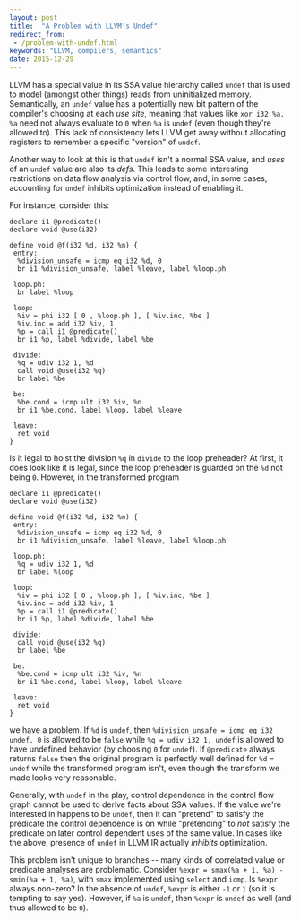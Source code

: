 ```yaml
---
layout: post
title:  "A Problem with LLVM's Undef"
redirect_from:
 - /problem-with-undef.html
keywords: "LLVM, compilers, semantics"
date: 2015-12-29
---
```


LLVM has a special value in its SSA value hierarchy called `undef`
that is used to model (amongst other things) reads from uninitialized
memory.  Semantically, an `undef` value has a potentially new bit
pattern of the compiler's choosing at each *use site*, meaning that
values like `xor i32 %a, %a` need not always evaluate to `0` when
`%a` is `undef` (even though they're allowed to).  This lack of
consistency lets LLVM get away without allocating registers to
remember a specific "version" of `undef`.

Another way to look at this is that `undef` isn't a normal SSA value,
and *uses* of an `undef` value are also its *defs*.  This leads to
some interesting restrictions on data flow analysis via control flow,
and, in some cases, accounting for `undef` inhibits optimization
instead of enabling it.

For instance, consider this:

    declare i1 @predicate()
    declare void @use(i32)
    
    define void @f(i32 %d, i32 %n) {
     entry:
      %division_unsafe = icmp eq i32 %d, 0
      br i1 %division_unsafe, label %leave, label %loop.ph
    
     loop.ph:
      br label %loop
    
     loop:
      %iv = phi i32 [ 0 , %loop.ph ], [ %iv.inc, %be ]
      %iv.inc = add i32 %iv, 1
      %p = call i1 @predicate()
      br i1 %p, label %divide, label %be
    
     divide:
      %q = udiv i32 1, %d
      call void @use(i32 %q)
      br label %be
    
     be:
      %be.cond = icmp ult i32 %iv, %n
      br i1 %be.cond, label %loop, label %leave
    
     leave:
      ret void
    }

Is it legal to hoist the division `%q` in `divide` to the loop
preheader?  At first, it does look like it is legal, since the loop
preheader is guarded on the `%d` not being `0`.  However, in the
transformed program

    declare i1 @predicate()
    declare void @use(i32)
    
    define void @f(i32 %d, i32 %n) {
     entry:
      %division_unsafe = icmp eq i32 %d, 0
      br i1 %division_unsafe, label %leave, label %loop.ph
    
     loop.ph:
      %q = udiv i32 1, %d
      br label %loop
    
     loop:
      %iv = phi i32 [ 0 , %loop.ph ], [ %iv.inc, %be ]
      %iv.inc = add i32 %iv, 1
      %p = call i1 @predicate()
      br i1 %p, label %divide, label %be
    
     divide:
      call void @use(i32 %q)
      br label %be
    
     be:
      %be.cond = icmp ult i32 %iv, %n
      br i1 %be.cond, label %loop, label %leave
    
     leave:
      ret void
    }

we have a problem.  If `%d` is `undef`, then `%division_unsafe = icmp
eq i32 undef, 0` is allowed to be `false` while `%q = udiv i32 1,
undef` is allowed to have undefined behavior (by choosing `0` for
`undef`).  If `@predicate` always returns `false` then the original
program is perfectly well defined for `%d` = `undef` while the
transformed program isn't, even though the transform we made looks
very reasonable.

Generally, with `undef` in the play, control dependence in the control
flow graph cannot be used to derive facts about SSA values.  If the
value we're interested in happens to be `undef`, then it can "pretend"
to satisfy the predicate the control dependence is on while
"pretending" to *not* satisfy the predicate on later control dependent
uses of the same value.  In cases like the above, presence of `undef`
in LLVM IR actually *inhibits* optimization.

This problem isn't unique to branches -- many kinds of correlated
value or predicate analyses are problematic.  Consider `%expr =
smax(%a + 1, %a) - smin(%a + 1, %a)`, with `smax` implemented using
`select` and `icmp`.  Is `%expr` always non-zero?  In the absence of
`undef`, `%expr` is either `-1` or `1` (so it is tempting to say
yes). However, if `%a` is `undef`, then `%expr` is `undef` as well
(and thus allowed to be `0`).
